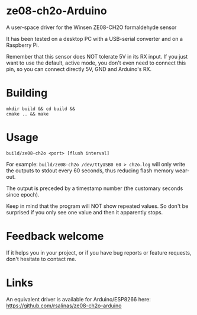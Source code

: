 # ze08-ch2o-Arduino
A user-space driver for the Winsen ZE08-CH2O formaldehyde sensor

It has been tested on a desktop PC with a USB-serial converter and on a Raspberry Pi.

Remember that this sensor does NOT tolerate 5V in its RX input. 
If you just want to use the default, active mode, you don't even need to
connect this pin, so you can connect directly 5V, GND and Arduino's RX.

# Building

```
mkdir build && cd build &&
cmake .. && make
```

# Usage

```
build/ze08-ch2o <port> [flush interval]
```
For example:
`build/ze08-ch2o /dev/ttyUSB0 60 > ch2o.log` will only write the outputs
to stdout every 60 seconds, thus reducing flash memory wear-out.

The output is preceded by a timestamp number (the customary seconds since epoch).

Keep in mind that the program will NOT show repeated values. So don't be surprised
if you only see one value and then it apparently stops.

# Feedback welcome

If it helps you in your project, or if you have bug reports or feature requests, 
don't hesitate to contact me.

# Links

An equivalent driver is available for Arduino/ESP8266 here: https://github.com/rsalinas/ze08-ch2o-arduino
